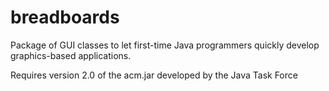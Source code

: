 breadboards
===========

Package of GUI classes to let first-time Java programmers quickly develop graphics-based applications.

Requires version 2.0 of the acm.jar developed by the Java Task Force
